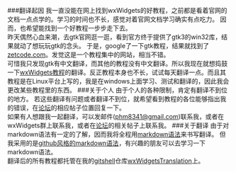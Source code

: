 ###翻译起因
我一直没能在网上找到wxWidgets的好教程，之前都是看着官网的文档一点点学的。学习的时间也不长，感觉对着官网文档学习确实有点吃力。
因而，也希望能找到一个好教程一步步走下去。<br/>
昨天偶然心血来潮，去gtk官网逛一逛，看到官方终于提供了gtk3的win32库，结果就动了想玩玩gtk的念头。
于是，google了一下gtk教程，结果就找到了[zetcode.com](http://zetcode.com)。发觉这是一个教程集中的网站，相当不错。
<br/>
可惜我只发现gtk有中文翻译，而其他的教程没有中文翻译。所以我现在就想捣鼓一下[wxWidgets教程](http://zetcode.com/gui/wxwidgets/)的翻译。反正教程本身也不长，试试每天翻译一点。而且其教程是在Linux平台上写的，我是在windows上面学习、测试和翻译的，因此我会更改某些教程里的东西。
###关于个人
由于个人的各种限制，肯定有翻译不到位的地方。
若这些翻译有问题或者翻译不到位，就希望看到教程的各位能够指出我的错误，在[论坛](http://www.nowcode.org)的相应帖子位置回复一下。<br />
如果有人想跟我一起翻译，可以发邮件(phm8341@gmail.com)联系我，或者在wxWidgets群上联系我，或者在[论坛](http://www.nowcode.org)的相关帖子上联系我。
###关于翻译
由于对markdown语法有一定的了解，因而我将全程用[markdown语法](http://daringfireball.net/projects/markdown/syntax#link)来书写翻译。
但我采用的是[github风格的markdown语法](https://help.github.com/articles/github-flavored-markdown)，有兴趣的朋友可以去学习一下markdown语法。
<br />
翻译后的所有教程都托管在我的[gitshell](https://gitshell.com)仓库[wxWidgetsTranslation](https://gitshell.com/phm/wxWidgetsTranslation)上。